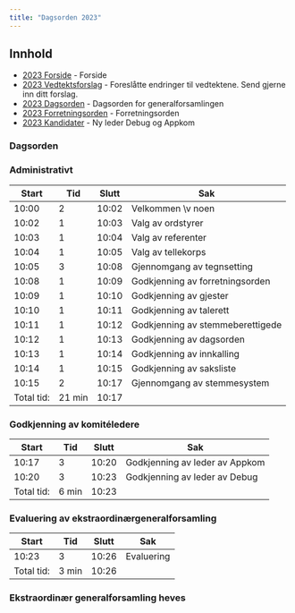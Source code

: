 ```yaml
---
title: "Dagsorden 2023"
---
```


## Innhold
* [2023 Forside](/generalforsamlingen/ekstrav23)   - Forside
* [2023 Vedtektsforslag](/generalforsamlingen/ekstrav23/vedtekstforslag) - Foreslåtte endringer til vedtektene. Send gjerne inn ditt forslag.
* [2023 Dagsorden](/generalforsamlingen/ekstrav23/dagsorden-23) - Dagsorden for generalforsamlingen
* [2023 Forretningsorden](/generalforsamlingen/ekstrav23/forretningsorden-2023) - Forretningsorden
* [2023 Kandidater](/generalforsamlingen/ekstrav23/valg) - Ny leder Debug og Appkom 

### Dagsorden 

### Administrativt
| Start  | Tid | Slutt | Sak                                     |
|--------|-----|-------|-----------------------------------------|
| 10:00  | 2   | 10:02 | Velkommen \v noen                              |
| 10:02  | 1   | 10:03 | Valg av ordstyrer                       |
| 10:03  | 1   | 10:04 | Valg av referenter                      |
| 10:04  | 1   | 10:05 | Valg av tellekorps                      |
| 10:05  | 3   | 10:08 | Gjennomgang av tegnsetting              |
| 10:08  | 1   | 10:09 | Godkjenning av forretningsorden         |
| 10:09  | 1   | 10:10 | Godkjenning av gjester                  |
| 10:10  | 1   | 10:11 | Godkjenning av talerett                 |
| 10:11  | 1   | 10:12 | Godkjenning av stemmeberettigede        |
| 10:12  | 1   | 10:13 | Godkjenning av dagsorden                |
| 10:13  | 1   | 10:14 | Godkjenning av innkalling               |
| 10:14  | 1   | 10:15 | Godkjenning av saksliste                |
| 10:15  | 2   | 10:17 | Gjennomgang av stemmesystem             |
| Total tid: | 21 min | 10:17 |


### Godkjenning av komitéledere
| Start | Tid | Slutt | Sak |
|---|---|---|---|
| 10:17 | 3 | 10:20 | Godkjenning av leder av Appkom |
| 10:20 | 3 | 10:23 | Godkjenning av leder av Debug |
| Total tid: | 6 min | 10:23 |

### Evaluering av ekstraordinærgeneralforsamling
| Start | Tid | Slutt | Sak |
|---|---|---|---|
| 10:23 | 3 | 10:26 | Evaluering |
| Total tid: | 3 min | 10:26 |

### Ekstraordinær generalforsamling heves